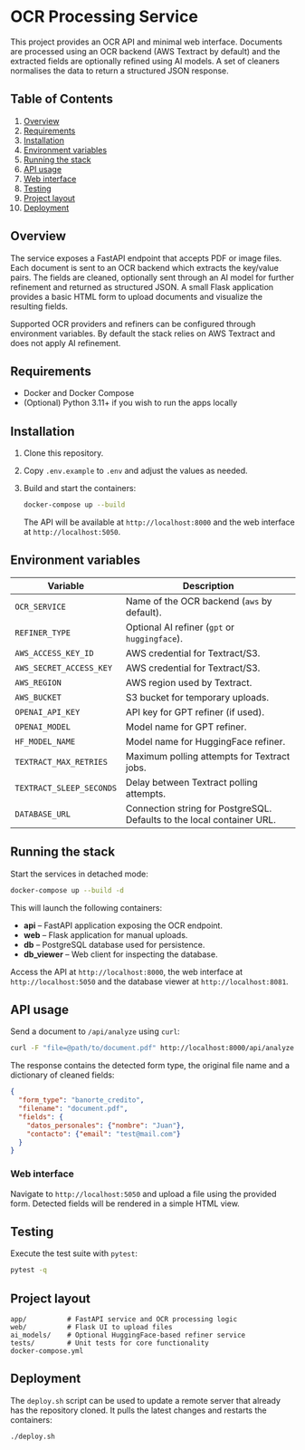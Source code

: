 # OCR Processing Service

This project provides an OCR API and minimal web interface. Documents are
processed using an OCR backend (AWS Textract by default) and the extracted
fields are optionally refined using AI models. A set of cleaners normalises the
data to return a structured JSON response.

## Table of Contents

1. [Overview](#overview)
2. [Requirements](#requirements)
3. [Installation](#installation)
4. [Environment variables](#environment-variables)
5. [Running the stack](#running-the-stack)
6. [API usage](#api-usage)
7. [Web interface](#web-interface)
8. [Testing](#testing)
9. [Project layout](#project-layout)
10. [Deployment](#deployment)

## Overview

The service exposes a FastAPI endpoint that accepts PDF or image files.  Each
document is sent to an OCR backend which extracts the key/value pairs.  The
fields are cleaned, optionally sent through an AI model for further refinement
and returned as structured JSON.  A small Flask application provides a basic
HTML form to upload documents and visualize the resulting fields.

Supported OCR providers and refiners can be configured through environment
variables.  By default the stack relies on AWS Textract and does not apply AI
refinement.

## Requirements

* Docker and Docker Compose
* (Optional) Python 3.11+ if you wish to run the apps locally

## Installation

1. Clone this repository.
2. Copy `.env.example` to `.env` and adjust the values as needed.
3. Build and start the containers:

   ```bash
   docker-compose up --build
   ```

   The API will be available at `http://localhost:8000` and the web interface at
   `http://localhost:5050`.

## Environment variables

| Variable | Description |
| -------- | ----------- |
| `OCR_SERVICE` | Name of the OCR backend (`aws` by default). |
| `REFINER_TYPE` | Optional AI refiner (`gpt` or `huggingface`). |
| `AWS_ACCESS_KEY_ID` | AWS credential for Textract/S3. |
| `AWS_SECRET_ACCESS_KEY` | AWS credential for Textract/S3. |
| `AWS_REGION` | AWS region used by Textract. |
| `AWS_BUCKET` | S3 bucket for temporary uploads. |
| `OPENAI_API_KEY` | API key for GPT refiner (if used). |
| `OPENAI_MODEL` | Model name for GPT refiner. |
| `HF_MODEL_NAME` | Model name for HuggingFace refiner. |
| `TEXTRACT_MAX_RETRIES` | Maximum polling attempts for Textract jobs. |
| `TEXTRACT_SLEEP_SECONDS` | Delay between Textract polling attempts. |
| `DATABASE_URL` | Connection string for PostgreSQL. Defaults to the local container URL. |

## Running the stack

Start the services in detached mode:

```bash
docker-compose up --build -d
```

This will launch the following containers:

* **api** – FastAPI application exposing the OCR endpoint.
* **web** – Flask application for manual uploads.
* **db** – PostgreSQL database used for persistence.
* **db_viewer** – Web client for inspecting the database.

Access the API at `http://localhost:8000`, the web interface at
`http://localhost:5050` and the database viewer at
`http://localhost:8081`.

## API usage

Send a document to `/api/analyze` using `curl`:

```bash
curl -F "file=@path/to/document.pdf" http://localhost:8000/api/analyze
```

The response contains the detected form type, the original file name and a
dictionary of cleaned fields:

```json
{
  "form_type": "banorte_credito",
  "filename": "document.pdf",
  "fields": {
    "datos_personales": {"nombre": "Juan"},
    "contacto": {"email": "test@mail.com"}
  }
}
```

### Web interface

Navigate to `http://localhost:5050` and upload a file using the provided form.
Detected fields will be rendered in a simple HTML view.

## Testing

Execute the test suite with `pytest`:

```bash
pytest -q
```

## Project layout

```
app/          # FastAPI service and OCR processing logic
web/          # Flask UI to upload files
ai_models/    # Optional HuggingFace-based refiner service
tests/        # Unit tests for core functionality
docker-compose.yml
```

## Deployment

The `deploy.sh` script can be used to update a remote server that already has
the repository cloned. It pulls the latest changes and restarts the containers:

```bash
./deploy.sh
```
